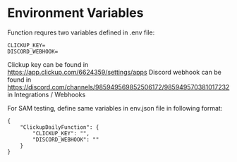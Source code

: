 # Environment Variables

Function requres two variables defined in .env file:

```
CLICKUP_KEY=
DISCORD_WEBHOOK=
```

Clickup key can be found in https://app.clickup.com/6624359/settings/apps
Discord webhook can be found in https://discord.com/channels/985949569852506172/985949570381017232 in Integrations / Webhooks

For SAM testing, define same variables in env.json file in following format:

```
{
    "ClickupDailyFunction": {
        "CLICKUP_KEY": "",
        "DISCORD_WEBHOOK": ""
    }
}
```
